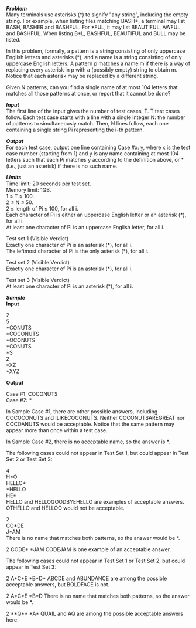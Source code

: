 ***Problem***   
Many terminals use asterisks (\*) to signify "any string", including the empty string. For example, when listing files matching BASH\*, a terminal may list BASH, BASHER and BASHFUL. For \*FUL, it may list BEAUTIFUL, AWFUL and BASHFUL. When listing B\*L, BASHFUL, BEAUTIFUL and BULL may be listed.   

In this problem, formally, a pattern is a string consisting of only uppercase English letters and asterisks (\*), and a name is a string consisting of only uppercase English letters. A pattern p matches a name m if there is a way of replacing every asterisk in p with a (possibly empty) string to obtain m. Notice that each asterisk may be replaced by a different string.   

Given N patterns, can you find a single name of at most 104 letters that matches all those patterns at once, or report that it cannot be done?   

***Input***   
The first line of the input gives the number of test cases, T. T test cases follow. Each test case starts with a line with a single integer N: the number of patterns to simultaneously match. Then, N lines follow, each one containing a single string Pi representing the i-th pattern.   

***Output***   
For each test case, output one line containing Case #x: y, where x is the test case number (starting from 1) and y is any name containing at most 104 letters such that each Pi matches y according to the definition above, or \* (i.e., just an asterisk) if there is no such name.   

***Limits***   
Time limit: 20 seconds per test set.   
Memory limit: 1GB.   
1 ≤ T ≤ 100.   
2 ≤ N ≤ 50.   
2 ≤ length of Pi ≤ 100, for all i.   
Each character of Pi is either an uppercase English letter or an asterisk (\*), for all i.   
At least one character of Pi is an uppercase English letter, for all i.   

Test set 1 (Visible Verdict)   
Exactly one character of Pi is an asterisk (\*), for all i.   
The leftmost character of Pi is the only asterisk (\*), for all i.   

Test set 2 (Visible Verdict)   
Exactly one character of Pi is an asterisk (\*), for all i.   

Test set 3 (Visible Verdict)   
At least one character of Pi is an asterisk (\*), for all i.   

***Sample***   
**Input**   
   
2   
5   
\*CONUTS   
\*COCONUTS   
\*OCONUTS   
\*CONUTS   
\*S   
2   
\*XZ   
\*XYZ   

**Output**   

Case #1: COCONUTS   
Case #2: \*   
   
  
In Sample Case #1, there are other possible answers, including COCOCONUTS and ILIKECOCONUTS. Neither COCONUTSAREGREAT nor COCOANUTS would be acceptable. Notice that the same pattern may appear more than once within a test case.   

In Sample Case #2, there is no acceptable name, so the answer is \*.   

The following cases could not appear in Test Set 1, but could appear in Test Set 2 or Test Set 3:   

4   
H\*O   
HELLO\*   
\*HELLO   
HE\*   
HELLO and HELLOGOODBYEHELLO are examples of acceptable answers. OTHELLO and HELLOO would not be acceptable.   

2   
CO\*DE   
J\*AM   
There is no name that matches both patterns, so the answer would be \*.   

2
CODE\*
\*JAM
CODEJAM is one example of an acceptable answer.

The following cases could not appear in Test Set 1 or Test Set 2, but could appear in Test Set 3:

2
A\*C\*E
\*B\*D\*
ABCDE and ABUNDANCE are among the possible acceptable answers, but BOLDFACE is not.

2
A\*C\*E
\*B\*D
There is no name that matches both patterns, so the answer would be \*.

2
\*\*Q\*\*
\*A\*
QUAIL and AQ are among the possible acceptable answers here.